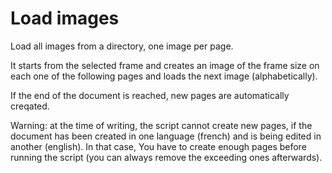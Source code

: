 # Load images

Load all images from a directory, one image per page.

It starts from the selected frame and creates an image of the frame size on each one of the following pages and loads the next image (alphabetically).

If the end of the document is reached, new pages are automatically creqated.

Warning: at the time of writing, the script cannot create new pages, if the document has been created in one language (french) and is being edited in another (english). In that case, You have to create enough pages before running the script (you can always remove the exceeding ones afterwards).
